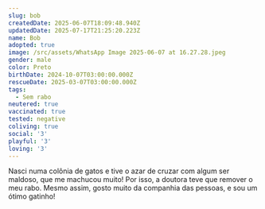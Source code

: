 ```yaml
---
slug: bob
createdDate: 2025-06-07T18:09:48.940Z
updatedDate: 2025-07-17T21:25:20.223Z
name: Bob
adopted: true
image: /src/assets/WhatsApp Image 2025-06-07 at 16.27.28.jpeg
gender: male
color: Preto
birthDate: 2024-10-07T03:00:00.000Z
rescueDate: 2025-03-07T03:00:00.000Z
tags:
  - Sem rabo
neutered: true
vaccinated: true
tested: negative
coliving: true
social: '3'
playful: '3'
loving: '3'
---
```





Nasci numa colônia de gatos e tive o azar de cruzar com algum ser maldoso, que me machucou muito! Por isso, a doutora teve que remover o meu rabo. Mesmo assim, gosto muito da companhia das pessoas, e sou um ótimo gatinho!
